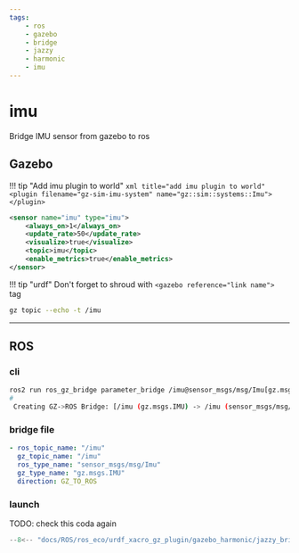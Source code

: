 ```yaml
---
tags:
    - ros
    - gazebo
    - bridge
    - jazzy
    - harmonic
    - imu
---
```


# imu
Bridge IMU sensor from gazebo to ros

## Gazebo

!!! tip "Add imu plugin to world"
    ```xml title="add imu plugin to world"
    <plugin
      filename="gz-sim-imu-system"
      name="gz::sim::systems::Imu">
    </plugin>
    ```


```xml title="sensor"
<sensor name="imu" type="imu">
    <always_on>1</always_on>
    <update_rate>50</update_rate>
    <visualize>true</visualize>
    <topic>imu</topic>
    <enable_metrics>true</enable_metrics>
</sensor>
```

!!! tip "urdf"
    Don't forget to shroud with `<gazebo reference="link name"> ` tag



```bash title="gz"
gz topic --echo -t /imu
```

---

## ROS

### cli

```bash
ros2 run ros_gz_bridge parameter_bridge /imu@sensor_msgs/msg/Imu[gz.msgs.IMU
#
 Creating GZ->ROS Bridge: [/imu (gz.msgs.IMU) -> /imu (sensor_msgs/msg/Imu)] (Lazy 0)
```

### bridge file

```yaml
- ros_topic_name: "/imu"
  gz_topic_name: "/imu"
  ros_type_name: "sensor_msgs/msg/Imu"
  gz_type_name: "gz.msgs.IMU"
  direction: GZ_TO_ROS
```

### launch

TODO: check this coda again

```python title="imu_bridge.launch.py"
--8<-- "docs/ROS/ros_eco/urdf_xacro_gz_plugin/gazebo_harmonic/jazzy_bridge/imu/code/imu_bridge.launch.py"
```